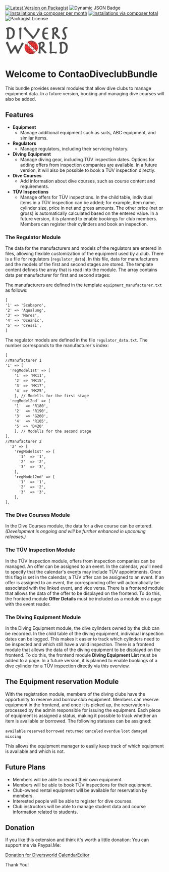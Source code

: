 [![Latest Version on Packagist](http://img.shields.io/packagist/v/diversworld/contao-diveclub-bundle.svg?style=flat)](https://packagist.org/packages/diversworld/contao-diveclub-bundle)
![Dynamic JSON Badge](https://img.shields.io/badge/dynamic/json?url=https%3A%2F%2Fraw.githubusercontent.com%2Fdiversworld%2Fcontao-diveclub-bundle%2Fmain%2Fcomposer.json&query=%24.require%5B%22contao%2Fcore-bundle%22%5D&label=Contao%20Version)
[![Installations via composer per month](http://img.shields.io/packagist/dm/diversworld/contao-diveclub-bundle.svg?style=flat)](https://packagist.org/packages/diversworld/contao-diveclub-bundle)
[![Installations via composer total](http://img.shields.io/packagist/dt/diversworld/contao-diveclub-bundle.svg?style=flat)](https://packagist.org/packages/diversworld/contao-diveclub-bundle)
![Packagist License](https://img.shields.io/packagist/l/diversworld/contao-diveclub-bundle)

![Diversworld](docs/dw-logo-k.png "Diversworld Logo")


# Welcome to ContaoDiveclubBundle

This bundle provides several modules that allow dive clubs to manage equipment data. In a future version, booking and managing dive courses will also be added.

## Features
- **Equipment**
  - Manage additional equipment such as suits, ABC equipment, and similar items.
- **Regulators**
  - Manage regulators, including their servicing history.
- **Diving Equipment**
  - Manage diving gear, including TÜV inspection dates. Options for adding offers from inspection companies are available. In a future version, it will also be possible to book a TÜV inspection directly.
- **Dive Courses**
  - Add information about dive courses, such as course content and requirements.
- **TÜV Inspections**
  - Manage offers for TÜV inspections. In the child table, individual items in a TÜV inspection can be added; for example, item name, cylinder size, price in net and gross amounts. The other price (net or gross) is automatically calculated based on the entered value. In a future version, it is planned to enable bookings for club members. Members can register their cylinders and book an inspection.

### The Regulator Module
The data for the manufacturers and models of the regulators are entered in files, allowing flexible customization of the equipment used by a club.
There is a file for regulators (`regulator_data`). In this file, data for manufacturers and the models of the first and second stages are stored.
The template content defines the array that is read into the module. The array contains data per manufacturer for first and second stages:

The manufacturers are defined in the template `equipment_manufacturer.txt` as follows:

```
[
'1' => 'Scubapro',
'2' => 'Aqualung',
'3' => 'Mares',
'4' => 'Oceanic',
'5' => 'Cressi',
]
```
The regulator models are defined in the file `regulator_data.txt`. The number corresponds to the manufacturer's index:
```
[
//Manufacturer 1
'1' => [
  'regModel1st' => [
    '1' => 'MK11',
    '2' => 'MK15',
    '3' => 'MK17',
    '4' => 'MK25',
    ], // Modells for the first stage
  'regModel2nd' => [
    '1'  => 'R180',
    '2'  => 'R190',
    '3'  => 'G260',
    '4'  => 'R105',
    '5' => 'D420'
    ], // Modells for the second stage
],
//Manufacturer 2
  '2' => [
    'regModel1st' => [
      '1'  => '1',
      '2'  => '2',
      '3'  => '3',
    ],
    'regModel2nd' => [
      '1'  => '1',
      '2'  => '2',
      '3'  => '3',
    ],
],
```

### The Dive Courses Module
In the Dive Courses module, the data for a dive course can be entered. _(Development is ongoing and will be further enhanced in upcoming releases.)_

### The TÜV Inspection Module
In the TÜV Inspection module, offers from inspection companies can be managed. An offer can be assigned to an event. In the calendar, you'll need to specify that the calendar's events may include TÜV appointments.
Once this flag is set in the calendar, a TÜV offer can be assigned to an event.
If an offer is assigned to an event, the corresponding offer will automatically be associated with the linked event, and vice versa.
There is a frontend module that allows the data of the offer to be displayed on the frontend. To do this, the frontend module **Offer Details** must be included as a module on a page with the event reader.

### The Diving Equipment Module
In the Diving Equipment module, the dive cylinders owned by the club can be recorded. In the child table of the diving equipment, individual inspection dates can be logged.
This makes it easier to track which cylinders need to be inspected and which still have a valid inspection.
There is a frontend module that allows the data of the diving equipment to be displayed on the frontend. To do this, the frontend module **Diving Equipment List** must be added to a page.
In a future version, it is planned to enable bookings of a dive cylinder for a TÜV inspection directly via this overview.

## The Equipment reservation Module
With the registration module, members of the diving clubs have the opportunity to reserve and borrow club equipment.
Members can reserve equipment in the frontend, and once it is picked up, the reservation is processed by the admin responsible for issuing the equipment.
Each piece of equipment is assigned a status, making it possible to track whether an item is available or borrowed.
The following statuses can be assigned:

`available`
`reserved`
`borrowed`
`returned`
`canceled`
`overdue`
`lost`
`damaged`
`missing`

This allows the equipment manager to easily keep track of which equipment is available and which is not.
## Future Plans
- Members will be able to record their own equipment.
- Members will be able to book TÜV inspections for their equipment.
- Club-owned rental equipment will be available for reservation by members.
- Interested people will be able to register for dive courses.
- Club instructors will be able to manage student data and course information related to students.


## Donation

If you like this extension and think it's worth a little donation: You can support me via Paypal.Me:

[Donation for Diversworld CalendarEditor](https://paypal.me/EckhardBecker615)

Thank You!
